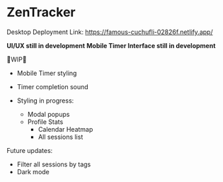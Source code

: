 # ZenTracker
Desktop Deployment Link: https://famous-cuchufli-02826f.netlify.app/

**UI/UX still in development**
**Mobile Timer Interface still in development**

🚧WIP🚧
- Mobile Timer styling
- Timer completion sound

- Styling in progress:
  - Modal popups
  - Profile Stats
    - Calendar Heatmap
    - All sessions list

Future updates:
- Filter all sessions by tags
- Dark mode

